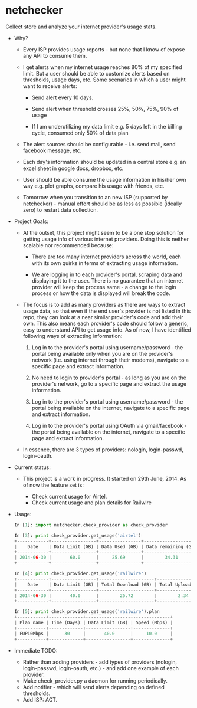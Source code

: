 netchecker
==========

Collect store and analyze your internet provider's usage stats.

- Why?

  - Every ISP provides usage reports - but none that I know of expose any API to consume them.

  - I get alerts when my internet usage reaches 80% of my specified limit. But a user should be able to customize alerts based on thresholds, usage days, 
    etc. Some scenarios in which a user might want to receive alerts:

    - Send alert every 10 days.

    - Send alert when threshold crosses 25%, 50%, 75%, 90% of usage

    - If I am underutilizing my data limit e.g. 5 days left in the billing cycle, consumed only 50% of data plan

  - The alert sources should be configurable - i.e. send mail, send facebook message, etc.

  - Each day's information should be updated in a central store e.g. an excel sheet in google docs, dropbox, etc.

  - User should be able consume the usage information in his/her own way e.g. plot graphs, compare his usage with friends, etc.

  - Tomorrow when you transition to an new ISP (supported by netchecker) - manual effort should be as less as possible (ideally zero) to restart data 
    collection.

- Project Goals:

  - At the outset, this project might seem to be a one stop solution for getting usage info of various internet providers. Doing this is neither scalable
    nor recommended because:
    
    - There are too many internet providers across the world, each with its own quirks in terms of extracting usage information. 

    - We are logging in to each provider's portal, scraping data and displaying it to the user. There is no guarantee that an internet provider will
      keep the process same - a change to the login process or how the data is displayed will break the code.

  - The focus is to add as many providers as there are ways to extract usage data, so that even if the end user's provider is not listed in this repo,
    they can look at a near similar provider's code and add their own. This also means each provider's code should follow a generic, easy to understand
    API to get usage info. As of now, I have identified following ways of extracting information:

    1. Log in to the provider's portal using username/password - the portal being available only when you are on the 
       provider's network (i.e. using internet through their modems), navigate to a specific page and extract information.

    2. No need to login to provider's portal - as long as you are on the provider's network, go to a specific page and
       extract the usage information.

    3. Log in to the provider's portal using username/password - the portal being available on the internet, navigate 
       to a specific page and extract information. 

    4. Log in to the provider's portal using OAuth via gmail/facebook - the portal being available on the internet, 
       navigate to a specific page and extract information.

  - In essence, there are 3 types of providers: nologin, login-passwd, login-oauth. 


- Current status:

  - This project is a work in progress. It started on 29th June, 2014. As of now the feature set is:

    - Check current usage for Airtel.
    - Check current usage and plan details for Railwire

- Usage:

  ``` python
  In [1]: import netchecker.check_provider as check_provider

  In [3]: print check_provider.get_usage('airtel')
  +------------+-----------------+----------------+---------------------+-----------+
  |    Date    | Data Limit (GB) | Data Used (GB) | Data remaining (GB) | Days Left |
  +------------+-----------------+----------------+---------------------+-----------+
  | 2014-06-30 |       60.0      |     25.69      |        34.31        |     4     |
  +------------+-----------------+----------------+---------------------+-----------+

  In [4]: print check_provider.get_usage('railwire')
  +------------+-----------------+---------------------+-------------------+--------------------+
  |    Date    | Data Limit (GB) | Total Download (GB) | Total Upload (GB) |     Total Time     |
  +------------+-----------------+---------------------+-------------------+--------------------+
  | 2014-06-30 |       40.0      |        25.72        |        2.34       | 17 days + 20:22:30 |
  +------------+-----------------+---------------------+-------------------+--------------------+

  In [5]: print check_provider.get_usage('railwire').plan
  +-----------+-------------+-----------------+--------------+
  | Plan name | Time (Days) | Data Limit (GB) | Speed (Mbps) |
  +-----------+-------------+-----------------+--------------+
  | FUP10Mbps |      30     |       40.0      |     10.0     |
  +-----------+-------------+-----------------+--------------+
  ```

- Immediate TODO:

  - Rather than adding providers - add types of providers (nologin, login-passwd, login-oauth, etc.) - and add one example of each provider.
  - Make check_provider.py a daemon for running periodically.
  - Add notifier - which will send alerts depending on defined thresholds.
  - Add ISP: ACT.
